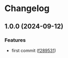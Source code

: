 # Changelog

## 1.0.0 (2024-09-12)


### Features

* first commit ([f289531](https://github.com/jrschumacher/m3u8-downloader/commit/f2895319549a207170ff006dd9d4de15c90044ec))
